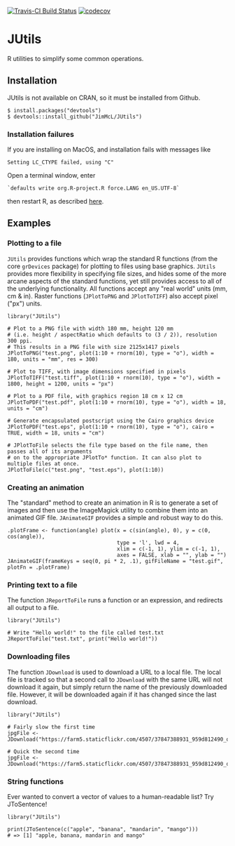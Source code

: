 [![Travis-CI Build Status](https://travis-ci.org/JimMcL/JUtils.svg?branch=master)](https://travis-ci.org/JimMcL/JUtils)
[![codecov](https://codecov.io/gh/JimMcL/JUtils/branch/master/graph/badge.svg)](https://codecov.io/gh/JimMcL/JUtils)

# JUtils

R utilities to simplify some common operations.

## Installation
JUtils is not available on CRAN, so it must be installed from Github.

    $ install.packages("devtools")
    $ devtools::install_github("JimMcL/JUtils")

### Installation failures

If you are installing on MacOS, and installation fails with messages like
    
    Setting LC_CTYPE failed, using "C"
    
Open a terminal window, enter

    `defaults write org.R-project.R force.LANG en_US.UTF-8` 
    
then restart R, as described [here](http://cran.r-project.org/bin/macosx/RMacOSX-FAQ.html#Internationalization-of-the-R_002eapp).

    
## Examples

### Plotting to a file

`JUtils` provides functions which wrap the standard R functions (from the core `grDevices` package) for plotting to files using base graphics. `JUtils`  provides more flexibility in specifying file sizes, and hides some of the more arcane aspects of the standard functions, yet still provides access to all of the underlying functionality. All functions accept any "real world" units (mm, cm & in). Raster functions (`JPlotToPNG` and `JPlotToTIFF`) also accept pixel ("px") units.


    library("JUtils")

    # Plot to a PNG file with width 180 mm, height 120 mm 
    # (i.e. height / aspectRatio which defaults to (3 / 2)), resolution 300 ppi.
    # This results in a PNG file with size 2125x1417 pixels
    JPlotToPNG("test.png", plot(1:10 + rnorm(10), type = "o"), width = 180, units = "mm", res = 300)
    
    # Plot to TIFF, with image dimensions specified in pixels
    JPlotToTIFF("test.tiff", plot(1:10 + rnorm(10), type = "o"), width = 1800, height = 1200, units = "px") 
    
    # Plot to a PDF file, with graphics region 18 cm x 12 cm
    JPlotToPDF("test.pdf", plot(1:10 + rnorm(10), type = "o"), width = 18, units = "cm")
    
    # Generate encapsulated postscript using the Cairo graphics device
    JPlotToPDF("test.eps", plot(1:10 + rnorm(10), type = "o"), cairo = TRUE, width = 18, units = "cm")

    # JPlotToFile selects the file type based on the file name, then passes all of its arguments 
    # on to the appropriate JPlotTo* function. It can also plot to multiple files at once.
    JPlotToFile(c("test.png", "test.eps"), plot(1:10))

### Creating an animation

The "standard" method to create an animation in R is to generate a set of images and then use the 
ImageMagick utility to combine them into an animated GIF file. `JAnimateGIF` provides a simple and 
robust way to do this.

    .plotFrame <- function(angle) plot(x = c(sin(angle), 0), y = c(0, cos(angle)), 
                                       type = 'l', lwd = 4, 
                                       xlim = c(-1, 1), ylim = c(-1, 1), 
                                       axes = FALSE, xlab = "", ylab = "")
    JAnimateGIF(frameKeys = seq(0, pi * 2, .1), gifFileName = "test.gif", plotFn = .plotFrame)


### Printing text to a file

The function `JReportToFile` runs a function or an expression, and redirects all output to a file.

    library("JUtils")

    # Write "Hello world!" to the file called test.txt
    JReportToFile("test.txt", print("Hello world!"))

### Downloading files

The function `JDownload` is used to download a URL to a local file. The local file is tracked so that a second call to `JDownload` with the same URL will not download it again, but simply return the name of the previously downloaded file. However, it will be downloaded again if it has changed since the last download.

    library("JUtils")

    # Fairly slow the first time
    jpgFile <- JDownload("https://farm5.staticflickr.com/4507/37847388931_959d812490_o_d.jpg")

    # Quick the second time
    jpgFile <- JDownload("https://farm5.staticflickr.com/4507/37847388931_959d812490_o_d.jpg")


### String functions

Ever wanted to convert a vector of values to a human-readable list? Try JToSentence!

    library("JUtils")

    print(JToSentence(c("apple", "banana", "mandarin", "mango")))
    # => [1] "apple, banana, mandarin and mango"
